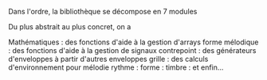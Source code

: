 

Dans l'ordre, la bibliothèque se décompose en 7 modules

Du plus abstrait au plus concret, on a

Mathématiques : des fonctions d'aide à la gestion d'arrays
forme mélodique : des fonctions d'aide à la gestion de signaux
contrepoint : des générateurs d'enveloppes à partir d'autres enveloppes
grille : des calculs d'environnement pour mélodie
rythme :
forme :
timbre : et enfin...